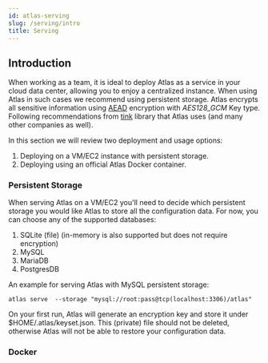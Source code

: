 ```yaml
---
id: atlas-serving
slug: /serving/intro
title: Serving
---
```


## Introduction

When working as a team, it is ideal to deploy Atlas as a service in your cloud data center, allowing you to enjoy a  centralized 
instance.
When using Atlas in such cases we recommend using persistent storage.
Atlas encrypts all sensitive information using [AEAD](https://developers.google.com/tink/aead?hl=en) encryption with
*AES128_GCM* Key type. Following recommendations from [tink](https://developers.google.com/tink) library that Atlas uses
(and many other companies as well).

In this section we will review two deployment and usage options:
1. Deploying on a VM/EC2 instance with persistent storage.
2. Deploying using an official Atlas Docker container.

### Persistent Storage

When serving Atlas on a VM/EC2 you'll need to decide which persistent storage you would like Atlas to store all the
configuration data.
For now, you can choose any of the supported databases:
1. SQLite (file) (in-memory is also supported but does not require encryption)
2. MySQL
3. MariaDB
4. PostgresDB

An example for serving Atlas with MySQL persistent storage:
```
atlas serve  --storage "mysql://root:pass@tcp(localhost:3306)/atlas"
```
On your first run, Atlas will generate an encryption key and store it under $HOME/.atlas/keyset.json.
This (private) file should not be deleted, otherwise Atlas will not be able to restore your configuration data. 


### Docker